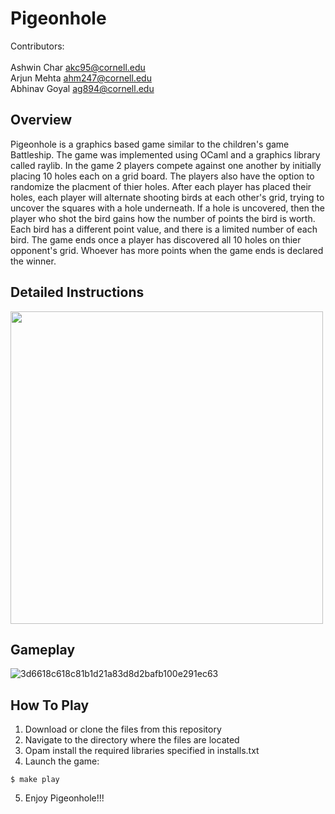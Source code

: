# Pigeonhole

Contributors:</br>  
Ashwin Char akc95@cornell.edu</br>
Arjun Mehta ahm247@cornell.edu</br>
Abhinav Goyal ag894@cornell.edu</br>

## Overview
Pigeonhole is a graphics based game similar to the children's game Battleship. The game was implemented using OCaml and a graphics library called raylib. In the game 2 players compete against one another by initially placing 10 holes each on a grid board. The players also have the option to randomize the placment of thier holes. After each player has placed their holes, each player will alternate shooting birds at each other's grid, trying to uncover the squares with a hole underneath. If a hole is uncovered, then the player who shot the bird gains how the number of points the bird is worth. Each bird has a different point value, and there is a limited number of each bird. The game ends once a player has discovered all 10 holes on thier opponent's grid. Whoever has more points when the game ends is declared the winner.

## Detailed Instructions
<img src="https://user-images.githubusercontent.com/35634836/210024143-df05b74a-daca-45e6-995b-66b156a0cbe3.png" width="500" height="500"></img>

## Gameplay
![3d6618c618c81b1d21a83d8d2bafb100e291ec63](https://user-images.githubusercontent.com/35634836/210026300-b224fb92-e2fe-4ebc-ba80-19362a295818.gif)

## How To Play
1. Download or clone the files from this repository
2. Navigate to the directory where the files are located
3. Opam install the required libraries specified in installs.txt
4. Launch the game: 
```
$ make play
```
5. Enjoy Pigeonhole!!!
